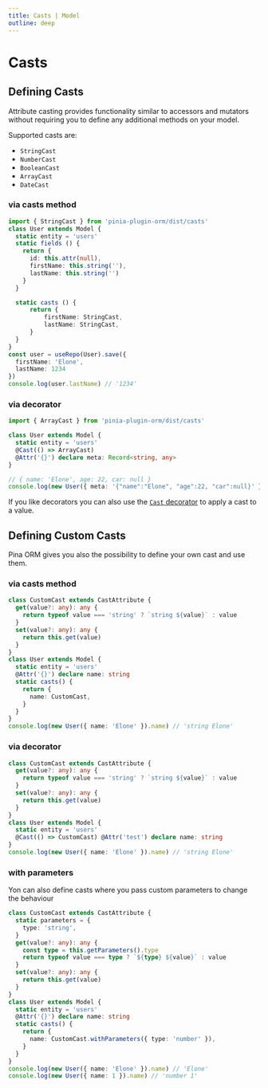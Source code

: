 ```yaml
---
title: Casts | Model
outline: deep
---
```


# Casts

## Defining Casts

Attribute casting provides functionality similar to accessors and mutators without requiring you to define any additional methods on your model.

Supported casts are:

- `StringCast`
- `NumberCast`
- `BooleanCast`
- `ArrayCast`
- `DateCast`

### via casts method

```ts
import { StringCast } from 'pinia-plugin-orm/dist/casts'
class User extends Model {
  static entity = 'users'
  static fields () {
    return {
      id: this.attr(null),
      firstName: this.string(''),
      lastName: this.string('')
    }
  }

  static casts () {
      return {
          firstName: StringCast,
          lastName: StringCast,
      }
  }
}
const user = useRepo(User).save({
  firstName: 'Elone',
  lastName: 1234
})
console.log(user.lastName) // '1234'
```

### via decorator

```ts
import { ArrayCast } from 'pinia-plugin-orm/dist/casts'

class User extends Model {
  static entity = 'users'
  @Cast(() => ArrayCast)
  @Attr('{}') declare meta: Record<string, any>
}

// { name: 'Elone', age: 22, car: null }
console.log(new User({ meta: '{"name":"Elone", "age":22, "car":null}' }).meta)
```

If you like decorators you can also use the [`Cast` decorator]() to apply a cast to a value.

## Defining Custom Casts

Pina ORM gives you also the possibility to define your own cast and use them.

### via casts method

```ts
class CustomCast extends CastAttribute {
  get(value?: any): any {
    return typeof value === 'string' ? `string ${value}` : value
  }
  set(value?: any): any {
    return this.get(value)
  }
}
class User extends Model {
  static entity = 'users'
  @Attr('{}') declare name: string
  static casts() {
    return {
      name: CustomCast,
    }
  }
}
console.log(new User({ name: 'Elone' }).name) // 'string Elone'
```

### via decorator

```ts
class CustomCast extends CastAttribute {
  get(value?: any): any {
    return typeof value === 'string' ? `string ${value}` : value
  }
  set(value?: any): any {
    return this.get(value)
  }
}
class User extends Model {
  static entity = 'users'
  @Cast(() => CustomCast) @Attr('test') declare name: string
}
console.log(new User({ name: 'Elone' }).name) // 'string Elone'
```

### with parameters

Yon can also define casts where you pass custom parameters to change the behaviour

```ts
class CustomCast extends CastAttribute {
  static parameters = {
    type: 'string',
  }
  get(value?: any): any {
    const type = this.getParameters().type
    return typeof value === type ? `${type} ${value}` : value
  }
  set(value?: any): any {
    return this.get(value)
  }
}
class User extends Model {
  static entity = 'users'
  @Attr('{}') declare name: string
  static casts() {
    return {
      name: CustomCast.withParameters({ type: 'number' }),
    }
  }
}
console.log(new User({ name: 'Elone' }).name) // 'Elone'
console.log(new User({ name: 1 }).name) // 'number 1'
```

